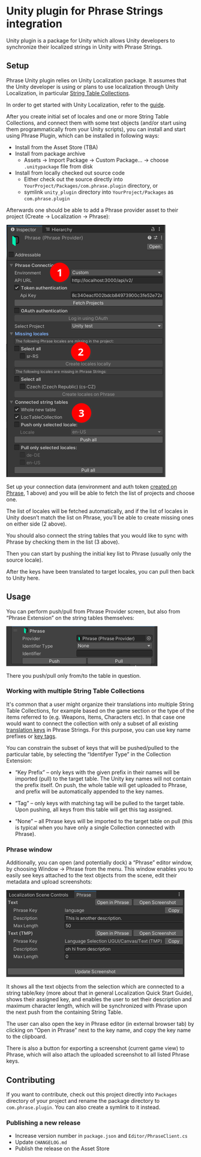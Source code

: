 # Unity plugin for Phrase Strings integration

Unity plugin is a package for Unity which allows Unity developers to synchronize their localized strings in Unity with Phrase Strings.

## Setup

Phrase Unity plugin relies on Unity Localization package. It assumes that the Unity developer is using or plans to use localization through Unity Localization, in particular [String Table Collections](https://docs.unity3d.com/Packages/com.unity.localization@1.5/manual/StringTables.html).

In order to get started with Unity Localization, refer to the [guide](https://docs.unity3d.com/Packages/com.unity.localization@1.5/manual/QuickStartGuideWithVariants.html).

After you create initial set of locales and one or more String Table Collections, and connect them with some text objects (and/or start using them programmatically from your Unity scripts), you can install and start using Phrase Plugin, which can be installed in following ways:

* Install from the Asset Store (TBA)
* Install from package archive
  * Assets → Import Package → Custom Package… → choose `.unitypackage` file from disk
* Install from locally checked out source code
  * Either check out the source directly into `YourProject/Packages/com.phrase.plugin` directory, or
  * symlink `unity_plugin` directory into `YourProject/Packages` as `com.phrase.plugin`

Afterwards one should be able to add a Phrase provider asset to their project (Create → Localization → Phrase):

![Phrase Provider Inspector](docs/phrase_provider.png)

Set up your connection data (environment and auth token [created on Phrase](https://support.phrase.com/hc/en-us/articles/5808341130268-Generate-API-Access-Token-Strings), 1 above) and you will be able to fetch the list of projects and choose one.

The list of locales will be fetched automatically, and if the list of locales in Unity doesn’t match the list on Phrase, you’ll be able to create missing ones on either side (2 above).

You should also connect the string tables that you would like to sync with Phrase by checking them in the list (3 above).

Then you can start by pushing the initial key list to Phrase (usually only the source locale).

After the keys have been translated to target locales, you can pull then back to Unity here.

## Usage

You can perform push/pull from Phrase Provider screen, but also from “Phrase Extension” on the string tables themselves:

![Phrase Extension on a String Table Collection](docs/phrase_extension.png)

There you push/pull only from/to the table in question.

### Working with multiple String Table Collections

It's common that a user might organize their translations into multiple String Table Collections, for example based on the game section or the type of the items referred to (e.g. Weapons, Items, Characters etc). In that case one would want to connect the collection with only a subset of all existing [translation keys](https://support.phrase.com/hc/en-us/articles/5784119185436-Keys-Strings) in Phrase Strings. For this purpose, you can use key name prefixes or [key tags](https://support.phrase.com/hc/en-us/articles/5822598372252-Tags-Strings).

You can constrain the subset of keys that will be pushed/pulled to the particular table, by selecting the “Identifyer Type” in the Collection Extension:

* “Key Prefix” – only keys with the given prefix in their names will be imported (pull) to the target table. The Unity key names will not contain the prefix itself. On push, the whole table will get uploaded to Phrase, and prefix will be automatically appended to the key names.

* “Tag” – only keys with matching tag will be pulled to the target table. Upon pushing, all keys from this table will get this tag assigned.

* “None” – all Phrase keys will be imported to the target table on pull (this is typical when you have only a single Collection connected with Phrase).

### Phrase window

Additionally, you can open (and potentially dock) a “Phrase” editor window, by choosing Window -> Phrase from the menu. This window enables you to easily see keys attached to the text objects from the scene, edit their metadata and upload screenshots:

![Phrase Window](docs/phrase_window.png)


It shows all the text objects from the selection which are connected to a string table/key (more about that in general Localization Quick Start Guide), shows their assigned key, and enables the user to set their description and maximum character length, which will be synchronized with Phrase upon the next push from the containing String Table.

The user can also open the key in Phrase editor (in external browser tab) by clicking on “Open in Phrase” next to the key name, and copy the key name to the clipboard.

There is also a button for exporting a screenshot (current game view) to Phrase, which will also attach the uploaded screenshot to all listed Phrase keys.

## Contributing

If you want to contribute, check out this project directly into `Packages`
directory of your project and rename the package directory to
`com.phrase.plugin`. You can also create a symlink to it instead.

### Publishing a new release

* Increase version number in `package.json` and `Editor/PhraseClient.cs`
* Update `CHANGELOG.md`
* Publish the release on the Asset Store
